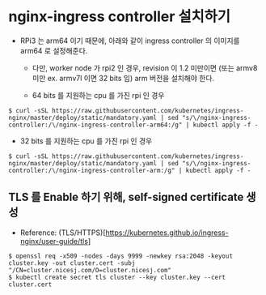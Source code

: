 # nginx-ingress controller 설치하기

 * RPi3 는 arm64 이기 때문에, 아래와 같이 ingress controller 의 이미지를 arm64 로 설정해준다.
   - 다만, worker node 가 rpi2 인 경우, revision 이 1.2 미만이면 (또는 armv8 미만 ex. armv7l 이면 32 bits 임) arm 버전을 설치해야 한다.

   - 64 bits 를 지원하는 cpu 를 가진 rpi 인 경우
```
$ curl -sSL https://raw.githubusercontent.com/kubernetes/ingress-nginx/master/deploy/static/mandatory.yaml | sed "s/\/nginx-ingress-controller:/\/nginx-ingress-controller-arm64:/g" | kubectl apply -f -
```

   - 32 bits 를 지원하는 cpu 를 가진 rpi 인 경우
```
$ curl -sSL https://raw.githubusercontent.com/kubernetes/ingress-nginx/master/deploy/static/mandatory.yaml | sed "s/\/nginx-ingress-controller:/\/nginx-ingress-controller-arm:/g" | kubectl apply -f -
```

## TLS 를 Enable 하기 위해, self-signed certificate 생성

 * Reference: (TLS/HTTPS)[https://kubernetes.github.io/ingress-nginx/user-guide/tls]

```
$ openssl req -x509 -nodes -days 9999 -newkey rsa:2048 -keyout cluster.key -out cluster.cert -subj "/CN=cluster.nicesj.com/O=cluster.nicesj.com"
$ kubectl create secret tls cluster --key cluster.key --cert cluster.cert 
```
